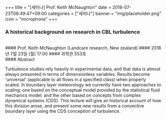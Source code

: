 ﻿+++
title = "[세미나] Prof. Keith McNaughton"
date = 2018-07-23T08:49:47+09:00
categories = ["세미나"]
banner = "img/placeholder.png"
icon = "microphone"
+++
### A historical background on research in CBL turbulence 
<br>
#### Prof. Keith McNaughton (Landcare research, New zealand)
#### 2018년 7월 23일 (월) 17:00
#### 과학관 553호
<br>
#### Abstract

Turbulence studies rely heavily in experimental data, and that data is almost always presented in terms of dimensionless variables. Results become 'universal' (applicable to all flows in a specified class) when properly scaled. In boundary layer meteorology we currently have two approaches to scaling: one based on the conceptual model provided by the statistical fluid mechanics model; and the other based on concepts from complex dynamical systems (CDS). This lecture will give an historical account of how this division arose, and present some new results from a convective boundary layer using the CDS conception of turbulence.

<br>
